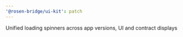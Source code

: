 ```yaml
---
'@rosen-bridge/ui-kit': patch
---
```


Unified loading spinners across app versions, UI and contract displays
